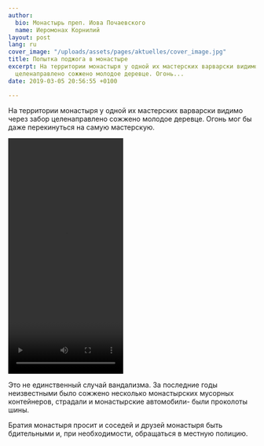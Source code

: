 ```yaml
---
author:
  bio: Монастырь преп. Иова Почаевского
  name: Иеромонах Корнилий
layout: post
lang: ru
cover_image: "/uploads/assets/pages/aktuelles/cover_image.jpg"
title: Попытка поджога в монастыре
excerpt: На территории монастыря у одной их мастерских варварски видимо через забор
  целенаправлено сожжено молодое деревце. Огонь...
date: 2019-03-05 20:56:55 +0100

---
```

На территории монастыря у одной их мастерских варварски видимо через забор целенаправлено сожжено молодое деревце. Огонь мог бы даже перекинуться на самую мастерскую.  

<video width="234" height="480" controls>  
<source src="https://res.cloudinary.com/hiobmon/video/upload/v1551779609/media/2019/1fc5543c-9b2e-4786-bd11-22b2a18c4cc6.mp4" type="video/mp4">  
Your browser does not support the video tag.  
</video>  

Это не единственный случай вандализма. За последние годы неизвестными было сожжено несколько монастырских мусорных контейнеров, страдали и монастырские автомобили- были проколоты шины.  

Братия монастыря просит и соседей и друзей монастыря быть бдительными и, при необходимости, обращаться в местную полицию.
